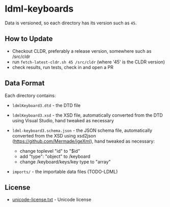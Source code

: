 # ldml-keyboards

Data is versioned, so each directory has its version such as `45`.

## How to Update

- Checkout CLDR, preferably a release version, somewhere such as /src/cldr
- run `fetch-latest-cldr.sh 45 /src/cldr`   (where '45' is the CLDR version)
- check results, run tests, check in and open a PR

## Data Format

Each directory contains:

- `ldmlKeyboard3.dtd` - the DTD file
- `ldmlKeyboard3.xsd` - the XSD file, automatically converted from the DTD using
  Visual Studio, hand tweaked as necessary
- `ldml-keyboard3.schema.json` - the JSON schema file, automatically converted
  from the XSD using xsd2json (https://github.com/Mermade/jgeXml), hand tweaked
  as necessary:
    - change toplevel "id" to "$id"
    - add "type": "object" to /keyboard
    - change /keyboard/keys/key type to "array"

- `imports/` - the importable data files (TODO-LDML)

## License

- [unicode-license.txt](unicode-license.txt) - Unicode license
